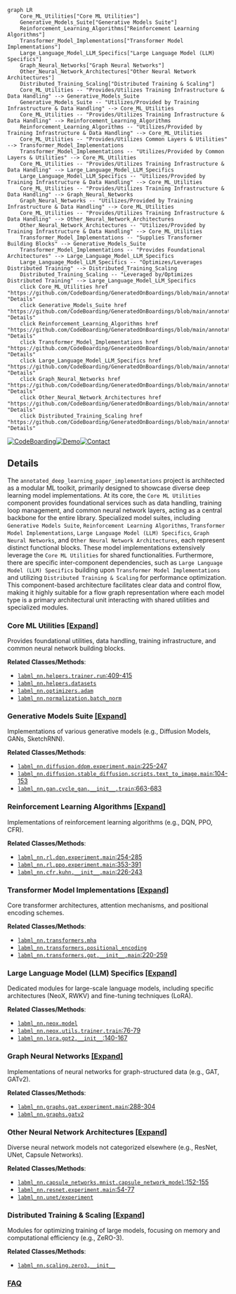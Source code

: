 ```mermaid
graph LR
    Core_ML_Utilities["Core ML Utilities"]
    Generative_Models_Suite["Generative Models Suite"]
    Reinforcement_Learning_Algorithms["Reinforcement Learning Algorithms"]
    Transformer_Model_Implementations["Transformer Model Implementations"]
    Large_Language_Model_LLM_Specifics["Large Language Model (LLM) Specifics"]
    Graph_Neural_Networks["Graph Neural Networks"]
    Other_Neural_Network_Architectures["Other Neural Network Architectures"]
    Distributed_Training_Scaling["Distributed Training & Scaling"]
    Core_ML_Utilities -- "Provides/Utilizes Training Infrastructure & Data Handling" --> Generative_Models_Suite
    Generative_Models_Suite -- "Utilizes/Provided by Training Infrastructure & Data Handling" --> Core_ML_Utilities
    Core_ML_Utilities -- "Provides/Utilizes Training Infrastructure & Data Handling" --> Reinforcement_Learning_Algorithms
    Reinforcement_Learning_Algorithms -- "Utilizes/Provided by Training Infrastructure & Data Handling" --> Core_ML_Utilities
    Core_ML_Utilities -- "Provides/Utilizes Common Layers & Utilities" --> Transformer_Model_Implementations
    Transformer_Model_Implementations -- "Utilizes/Provided by Common Layers & Utilities" --> Core_ML_Utilities
    Core_ML_Utilities -- "Provides/Utilizes Training Infrastructure & Data Handling" --> Large_Language_Model_LLM_Specifics
    Large_Language_Model_LLM_Specifics -- "Utilizes/Provided by Training Infrastructure & Data Handling" --> Core_ML_Utilities
    Core_ML_Utilities -- "Provides/Utilizes Training Infrastructure & Data Handling" --> Graph_Neural_Networks
    Graph_Neural_Networks -- "Utilizes/Provided by Training Infrastructure & Data Handling" --> Core_ML_Utilities
    Core_ML_Utilities -- "Provides/Utilizes Training Infrastructure & Data Handling" --> Other_Neural_Network_Architectures
    Other_Neural_Network_Architectures -- "Utilizes/Provided by Training Infrastructure & Data Handling" --> Core_ML_Utilities
    Transformer_Model_Implementations -- "Supplies Transformer Building Blocks" --> Generative_Models_Suite
    Transformer_Model_Implementations -- "Provides Foundational Architectures" --> Large_Language_Model_LLM_Specifics
    Large_Language_Model_LLM_Specifics -- "Optimizes/Leverages Distributed Training" --> Distributed_Training_Scaling
    Distributed_Training_Scaling -- "Leveraged by/Optimizes Distributed Training" --> Large_Language_Model_LLM_Specifics
    click Core_ML_Utilities href "https://github.com/CodeBoarding/GeneratedOnBoardings/blob/main/annotated_deep_learning_paper_implementations/Core_ML_Utilities.md" "Details"
    click Generative_Models_Suite href "https://github.com/CodeBoarding/GeneratedOnBoardings/blob/main/annotated_deep_learning_paper_implementations/Generative_Models_Suite.md" "Details"
    click Reinforcement_Learning_Algorithms href "https://github.com/CodeBoarding/GeneratedOnBoardings/blob/main/annotated_deep_learning_paper_implementations/Reinforcement_Learning_Algorithms.md" "Details"
    click Transformer_Model_Implementations href "https://github.com/CodeBoarding/GeneratedOnBoardings/blob/main/annotated_deep_learning_paper_implementations/Transformer_Model_Implementations.md" "Details"
    click Large_Language_Model_LLM_Specifics href "https://github.com/CodeBoarding/GeneratedOnBoardings/blob/main/annotated_deep_learning_paper_implementations/Large_Language_Model_LLM_Specifics.md" "Details"
    click Graph_Neural_Networks href "https://github.com/CodeBoarding/GeneratedOnBoardings/blob/main/annotated_deep_learning_paper_implementations/Graph_Neural_Networks.md" "Details"
    click Other_Neural_Network_Architectures href "https://github.com/CodeBoarding/GeneratedOnBoardings/blob/main/annotated_deep_learning_paper_implementations/Other_Neural_Network_Architectures.md" "Details"
    click Distributed_Training_Scaling href "https://github.com/CodeBoarding/GeneratedOnBoardings/blob/main/annotated_deep_learning_paper_implementations/Distributed_Training_Scaling.md" "Details"
```

[![CodeBoarding](https://img.shields.io/badge/Generated%20by-CodeBoarding-9cf?style=flat-square)](https://github.com/CodeBoarding/GeneratedOnBoardings)[![Demo](https://img.shields.io/badge/Try%20our-Demo-blue?style=flat-square)](https://www.codeboarding.org/demo)[![Contact](https://img.shields.io/badge/Contact%20us%20-%20contact@codeboarding.org-lightgrey?style=flat-square)](mailto:contact@codeboarding.org)

## Details

The `annotated_deep_learning_paper_implementations` project is architected as a modular ML toolkit, primarily designed to showcase diverse deep learning model implementations. At its core, the `Core ML Utilities` component provides foundational services such as data handling, training loop management, and common neural network layers, acting as a central backbone for the entire library. Specialized model suites, including `Generative Models Suite`, `Reinforcement Learning Algorithms`, `Transformer Model Implementations`, `Large Language Model (LLM) Specifics`, `Graph Neural Networks`, and `Other Neural Network Architectures`, each represent distinct functional blocks. These model implementations extensively leverage the `Core ML Utilities` for shared functionalities. Furthermore, there are specific inter-component dependencies, such as `Large Language Model (LLM) Specifics` building upon `Transformer Model Implementations` and utilizing `Distributed Training & Scaling` for performance optimization. This component-based architecture facilitates clear data and control flow, making it highly suitable for a flow graph representation where each model type is a primary architectural unit interacting with shared utilities and specialized modules.

### Core ML Utilities [[Expand]](./Core_ML_Utilities.md)
Provides foundational utilities, data handling, training infrastructure, and common neural network building blocks.


**Related Classes/Methods**:

- <a href="https://github.com/labmlai/annotated_deep_learning_paper_implementations/blob/master/labml_nn/helpers/trainer.py#L409-L415" target="_blank" rel="noopener noreferrer">`labml_nn.helpers.trainer.run`:409-415</a>
- <a href="https://github.com/labmlai/annotated_deep_learning_paper_implementations/blob/master/labml_nn/helpers/datasets.py" target="_blank" rel="noopener noreferrer">`labml_nn.helpers.datasets`</a>
- <a href="https://github.com/labmlai/annotated_deep_learning_paper_implementations/blob/master/labml_nn/optimizers/adam.py" target="_blank" rel="noopener noreferrer">`labml_nn.optimizers.adam`</a>
- <a href="https://github.com/labmlai/annotated_deep_learning_paper_implementations/blob/master/labml_nn/normalization/batch_norm" target="_blank" rel="noopener noreferrer">`labml_nn.normalization.batch_norm`</a>


### Generative Models Suite [[Expand]](./Generative_Models_Suite.md)
Implementations of various generative models (e.g., Diffusion Models, GANs, SketchRNN).


**Related Classes/Methods**:

- <a href="https://github.com/labmlai/annotated_deep_learning_paper_implementations/blob/master/labml_nn/diffusion/ddpm/experiment.py#L225-L247" target="_blank" rel="noopener noreferrer">`labml_nn.diffusion.ddpm.experiment.main`:225-247</a>
- <a href="https://github.com/labmlai/annotated_deep_learning_paper_implementations/blob/master/labml_nn/diffusion/stable_diffusion/scripts/text_to_image.py#L104-L153" target="_blank" rel="noopener noreferrer">`labml_nn.diffusion.stable_diffusion.scripts.text_to_image.main`:104-153</a>
- <a href="https://github.com/labmlai/annotated_deep_learning_paper_implementations/blob/master/labml_nn/gan/cycle_gan/__init__.py#L663-L683" target="_blank" rel="noopener noreferrer">`labml_nn.gan.cycle_gan.__init__.train`:663-683</a>


### Reinforcement Learning Algorithms [[Expand]](./Reinforcement_Learning_Algorithms.md)
Implementations of reinforcement learning algorithms (e.g., DQN, PPO, CFR).


**Related Classes/Methods**:

- <a href="https://github.com/labmlai/annotated_deep_learning_paper_implementations/blob/master/labml_nn/rl/dqn/experiment.py#L254-L285" target="_blank" rel="noopener noreferrer">`labml_nn.rl.dqn.experiment.main`:254-285</a>
- <a href="https://github.com/labmlai/annotated_deep_learning_paper_implementations/blob/master/labml_nn/rl/ppo/experiment.py#L353-L391" target="_blank" rel="noopener noreferrer">`labml_nn.rl.ppo.experiment.main`:353-391</a>
- <a href="https://github.com/labmlai/annotated_deep_learning_paper_implementations/blob/master/labml_nn/cfr/kuhn/__init__.py#L226-L243" target="_blank" rel="noopener noreferrer">`labml_nn.cfr.kuhn.__init__.main`:226-243</a>


### Transformer Model Implementations [[Expand]](./Transformer_Model_Implementations.md)
Core transformer architectures, attention mechanisms, and positional encoding schemes.


**Related Classes/Methods**:

- <a href="https://github.com/labmlai/annotated_deep_learning_paper_implementations/blob/master/labml_nn/transformers/mha.py" target="_blank" rel="noopener noreferrer">`labml_nn.transformers.mha`</a>
- <a href="https://github.com/labmlai/annotated_deep_learning_paper_implementations/blob/master/labml_nn/transformers/positional_encoding.py" target="_blank" rel="noopener noreferrer">`labml_nn.transformers.positional_encoding`</a>
- <a href="https://github.com/labmlai/annotated_deep_learning_paper_implementations/blob/master/labml_nn/transformers/gpt/__init__.py#L220-L259" target="_blank" rel="noopener noreferrer">`labml_nn.transformers.gpt.__init__.main`:220-259</a>


### Large Language Model (LLM) Specifics [[Expand]](./Large_Language_Model_LLM_Specifics.md)
Dedicated modules for large-scale language models, including specific architectures (NeoX, RWKV) and fine-tuning techniques (LoRA).


**Related Classes/Methods**:

- <a href="https://github.com/labmlai/annotated_deep_learning_paper_implementations/blob/master/labml_nn/neox/model.py" target="_blank" rel="noopener noreferrer">`labml_nn.neox.model`</a>
- <a href="https://github.com/labmlai/annotated_deep_learning_paper_implementations/blob/master/labml_nn/neox/utils/trainer.py#L76-L79" target="_blank" rel="noopener noreferrer">`labml_nn.neox.utils.trainer.train`:76-79</a>
- <a href="https://github.com/labmlai/annotated_deep_learning_paper_implementations/blob/master/labml_nn/lora/gpt2.py#L140-L167" target="_blank" rel="noopener noreferrer">`labml_nn.lora.gpt2.__init__`:140-167</a>


### Graph Neural Networks [[Expand]](./Graph_Neural_Networks.md)
Implementations of neural networks for graph-structured data (e.g., GAT, GATv2).


**Related Classes/Methods**:

- <a href="https://github.com/labmlai/annotated_deep_learning_paper_implementations/blob/master/labml_nn/graphs/gat/experiment.py#L288-L304" target="_blank" rel="noopener noreferrer">`labml_nn.graphs.gat.experiment.main`:288-304</a>
- <a href="https://github.com/labmlai/annotated_deep_learning_paper_implementations/blob/master/labml_nn/graphs/gatv2" target="_blank" rel="noopener noreferrer">`labml_nn.graphs.gatv2`</a>


### Other Neural Network Architectures [[Expand]](./Other_Neural_Network_Architectures.md)
Diverse neural network models not categorized elsewhere (e.g., ResNet, UNet, Capsule Networks).


**Related Classes/Methods**:

- <a href="https://github.com/labmlai/annotated_deep_learning_paper_implementations/blob/master/labml_nn/capsule_networks/mnist.py#L152-L155" target="_blank" rel="noopener noreferrer">`labml_nn.capsule_networks.mnist.capsule_network_model`:152-155</a>
- <a href="https://github.com/labmlai/annotated_deep_learning_paper_implementations/blob/master/labml_nn/resnet/experiment.py#L54-L77" target="_blank" rel="noopener noreferrer">`labml_nn.resnet.experiment.main`:54-77</a>
- <a href="https://github.com/labmlai/annotated_deep_learning_paper_implementations/blob/master/labml_nn/unet/experiment.py" target="_blank" rel="noopener noreferrer">`labml_nn.unet/experiment`</a>


### Distributed Training & Scaling [[Expand]](./Distributed_Training_Scaling.md)
Modules for optimizing training of large models, focusing on memory and computational efficiency (e.g., ZeRO-3).


**Related Classes/Methods**:

- <a href="https://github.com/labmlai/annotated_deep_learning_paper_implementations/blob/master/labml_nn/scaling/zero3/__init__.py" target="_blank" rel="noopener noreferrer">`labml_nn.scaling.zero3.__init__`</a>




### [FAQ](https://github.com/CodeBoarding/GeneratedOnBoardings/tree/main?tab=readme-ov-file#faq)